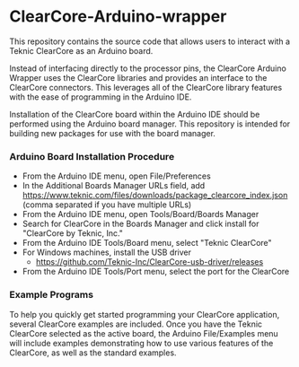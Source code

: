 # ClearCore-Arduino-wrapper

This repository contains the source code that allows users to interact with a Teknic ClearCore as an Arduino board. 

Instead of interfacing directly to the processor pins, the ClearCore Arduino Wrapper uses the ClearCore libraries and provides an interface to the ClearCore connectors. This leverages all of the ClearCore library features with the ease of programming in the Arduino IDE.

Installation of the ClearCore board within the Arduino IDE should be performed using the Arduino board manager. This repository is intended for building new packages for use with the board manager.

### Arduino Board Installation Procedure

* From the Arduino IDE menu, open File/Preferences
* In the Additional Boards Manager URLs field, add https://www.teknic.com/files/downloads/package_clearcore_index.json (comma separated if you have multiple URLs)
* From the Arduino IDE menu, open Tools/Board/Boards Manager
* Search for ClearCore in the Boards Manager and click install for "ClearCore by Teknic, Inc."
* From the Arduino IDE Tools/Board menu, select "Teknic ClearCore"
* For Windows machines, install the USB driver 
  * https://github.com/Teknic-Inc/ClearCore-usb-driver/releases
* From the Arduino IDE Tools/Port menu, select the port for the ClearCore

### Example Programs

To help you quickly get started programming your ClearCore application, several ClearCore examples are included. Once you have the Teknic ClearCore selected as the active board, the Arduino File/Examples menu will include examples demonstrating how to use various features of the ClearCore, as well as the standard examples.
